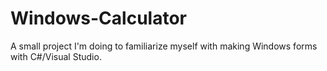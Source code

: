 # Windows-Calculator
A small project I'm doing to familiarize myself with making Windows forms with C#/Visual Studio.
